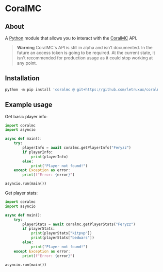 # CoralMC

## About
A [Python](https://python.org) module that allows you to interact with the [CoralMC](https://coralmc.it/) API.

> **Warning**
CoralMC's API is still in alpha and isn't documented. In the future an access token is going to be required. At the current state, it isn't recommended for production usage as it could stop working at any point.

## Installation
```py
python -m pip install 'coralmc @ git+https://github.com/letruxux/coralmc@ed323d6a0421580cc95a0667fd74cfe22f10eba7'
```

## Example usage
Get basic player info:
```py
import coralmc
import asyncio

async def main():
    try:
        playerInfo = await coralmc.getPlayerInfo("Feryzz")
        if playerInfo:
            print(playerInfo)
        else:
            print("Player not found!")
    except Exception as error:
        print(f"Error: {error}")

asyncio.run(main())
```
Get player stats:
```py
import coralmc
import asyncio

async def main():
    try:
        playerStats = await coralmc.getPlayerStats("Feryzz")
        if playerStats:
            print(playerStats["kitpvp"])
            print(playerStats["bedwars"])
        else:
            print("Player not found!")
    except Exception as error:
        print(f"Error: {error}")

asyncio.run(main())
```
